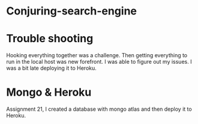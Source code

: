 # Conjuring-search-engine

# Trouble shooting

Hooking everything together was a challenge. Then getting everything to run in the local host was new forefront.
I was able to figure out my issues. I was a bit late deploying it to Heroku.

# Mongo & Heroku

Assignment 21, I created a database with mongo atlas and then deploy it to Heroku.
